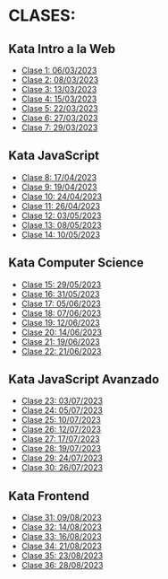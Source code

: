 <h1>CLASES:</h1>

<h2>Kata Intro a la Web</h2>
<ul>
    <li><a href="./Kata_1/CLASE_1/">Clase 1: 06/03/2023</a></li>
    <li><a href="./Kata_1/CLASE_2/">Clase 2: 08/03/2023</a></li>
    <li><a href="./Kata_1/CLASE_3/">Clase 3: 13/03/2023</a></li>
    <li><a href="./Kata_1/CLASE_4/">Clase 4: 15/03/2023</a></li>
    <li><a href="./Kata_1/CLASE_5/">Clase 5: 22/03/2023</a></li>
    <li><a href="./Kata_1/CLASE_6/">Clase 6: 27/03/2023</a></li>
    <li><a href="./Kata_1/CLASE_7/">Clase 7: 29/03/2023</a></li>
</ul>

<h2>Kata JavaScript</h2>
<ul>
    <li><a href="./Kata_2/CLASE_8/">Clase 8: 17/04/2023</a></li>
    <li><a href="./Kata_2/CLASE_9/">Clase 9: 19/04/2023</a></li>
    <li><a href="./Kata_2/CLASE_10/">Clase 10: 24/04/2023</a></li>
    <li><a href="./Kata_2/CLASE_11/">Clase 11: 26/04/2023</a></li>
    <li><a href="./Kata_2/CLASE_12/">Clase 12: 03/05/2023</a></li>
    <li><a href="./Kata_2/CLASE_13/">Clase 13: 08/05/2023</a></li>
    <li><a href="./Kata_2/CLASE_14/">Clase 14: 10/05/2023</a></li>
</ul>

<h2>Kata Computer Science</h2>
<ul>
    <li><a href="./Kata_3/CLASE_15/">Clase 15: 29/05/2023</a></li>
    <li><a href="./Kata_3/CLASE_16/">Clase 16: 31/05/2023</a></li>
    <li><a href="./Kata_3/CLASE_17/">Clase 17: 05/06/2023</a></li>
    <li><a href="./Kata_3/CLASE_18/">Clase 18: 07/06/2023</a></li>
    <li><a href="./Kata_3/CLASE_19/">Clase 19: 12/06/2023</a></li>
    <li><a href="./Kata_3/CLASE_20/">Clase 20: 14/06/2023</a></li>
    <li><a href="./Kata_3/CLASE_21/">Clase 21: 19/06/2023</a></li>
    <li><a href="./Kata_3/CLASE_22/">Clase 22: 21/06/2023</a></li>
</ul>

<h2>Kata JavaScript Avanzado</h2>
<ul>
    <li><a href="./Kata_4/CLASE_23/">Clase 23: 03/07/2023</a></li>
    <li><a href="./Kata_4/CLASE_24/">Clase 24: 05/07/2023</a></li>
    <li><a href="./Kata_4/CLASE_25/">Clase 25: 10/07/2023</a></li>
    <li><a href="./Kata_4/CLASE_26/">Clase 26: 12/07/2023</a></li>
    <li><a href="./Kata_4/CLASE_27/">Clase 27: 17/07/2023</a></li>
    <li><a href="./Kata_4/CLASE_28/">Clase 28: 19/07/2023</a></li>
    <li><a href="./Kata_4/CLASE_29/">Clase 29: 24/07/2023</a></li>
    <li><a href="./Kata_4/CLASE_30/">Clase 30: 26/07/2023</a></li>
</ul>

<h2>Kata Frontend</h2>
<ul>
    <li><a href="./Kata_5/CLASE_31/">Clase 31: 09/08/2023</a></li>
    <li><a href="./Kata_5/CLASE_32/">Clase 32: 14/08/2023</a></li>
    <li><a href="./Kata_5/CLASE_33/">Clase 33: 16/08/2023</a></li>
    <li><a href="./Kata_5/CLASE_34/">Clase 34: 21/08/2023</a></li>
    <li><a href="./Kata_5/CLASE_35/">Clase 35: 23/08/2023</a></li>
    <li><a href="./Kata_5/CLASE_36/">Clase 36: 28/08/2023</a></li>
</ul>